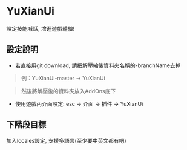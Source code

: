 # YuXianUi
設定技能喊話, 增進遊戲體驗!

## 設定說明
* 若直接用git download, 請把解壓縮後資料夾名稱的-branchName去掉
> 例：YuXianUi-master -> YuXianUi

> 然後將解壓後的資料夾放入AddOns底下
* 使用遊戲內介面設定: esc -> 介面 -> 插件 -> YuXianUi

## 下階段目標
加入locales設定, 支援多語言(至少要中英文都有吧)
